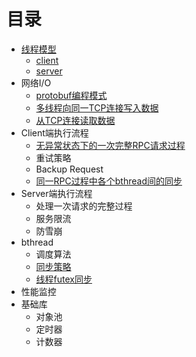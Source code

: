 # 目录
* [线程模型](docs/thread_model.md)
  * [client](docs/client.md)
  * [server](docs/server.md)
* 网络I/O
  * [protobuf编程模式](docs/io_protobuf.md)
  * [多线程向同一TCP连接写入数据](docs/io_write.md)
  * [从TCP连接读取数据](docs/io_read.md)
* Client端执行流程
  * [无异常状态下的一次完整RPC请求过程](docs/client_rpc_normal.md)
  * 重试策略
  * Backup Request
  * [同一RPC过程中各个bthread间的同步](docs/client_bthread_sync.md)
* Server端执行流程
  * 处理一次请求的完整过程
  * 服务限流
  * 防雪崩
* bthread 
  * 调度算法
  * [同步策略](docs/bthread_sync_strategy.md)
  * [线程futex同步](docs/futex.md)
* 性能监控
* 基础库
  * 对象池
  * 定时器
  * 计数器
